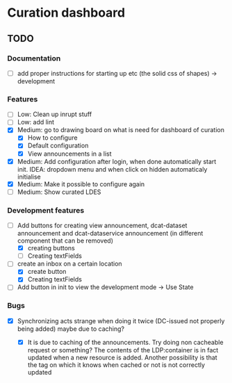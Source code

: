 # Curation dashboard

## TODO

### Documentation

- [ ] add proper instructions for starting up etc (the solid css of shapes) -> development

### Features

- [ ] Low: Clean up inrupt stuff
- [ ] Low: add lint
- [x] Medium: go to drawing board on what is need for dashboard of curation
  - [x] How to configure
  - [x] Default configuration
  - [x] View announcements in a list
- [x] Medium: Add configuration after login, when done automatically start init. IDEA: dropdown menu and when click on hidden automaticaly initialise
- [x] Medium: Make it possible to configure again
- [ ] Medium: Show curated LDES

### Development features

- [ ] Add buttons for creating view announcement, dcat-dataset announcement and dcat-dataservice announcement (in different component that can be removed)
  - [x] creating buttons
  - [ ] Creating textFields
- [ ] create an inbox on a certain location
  - [x] create button
  - [x] Creating textFields
- [ ] Add button in init to view the development mode -> Use State
### Bugs

- [x] Synchronizing acts strange when doing it twice (DC-issued not properly being added) maybe due to caching?
  - [x] It is due to caching of the announcements. Try doing non cacheable request or something? The contents of the LDP:container is in fact updated when a new resource is added. Another possibility is that the tag on which it knows when cached or not is not correctly updated


